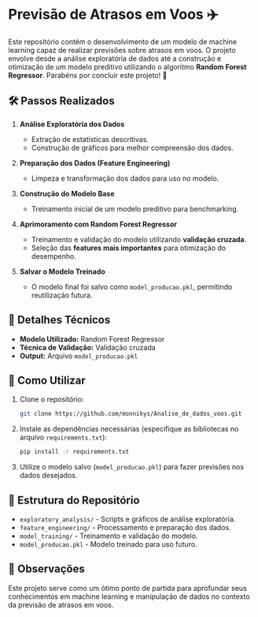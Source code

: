 # Previsão de Atrasos em Voos ✈️

Este repositório contém o desenvolvimento de um modelo de machine learning capaz de realizar previsões sobre atrasos em voos. O projeto envolve desde a análise exploratória de dados até a construção e otimização de um modelo preditivo utilizando o algoritmo **Random Forest Regressor**. Parabéns por concluir este projeto! 🎉

## 🛠️ Passos Realizados

1. **Análise Exploratória dos Dados**  
   - Extração de estatísticas descritivas.  
   - Construção de gráficos para melhor compreensão dos dados.

2. **Preparação dos Dados (Feature Engineering)**  
   - Limpeza e transformação dos dados para uso no modelo.

3. **Construção do Modelo Base**  
   - Treinamento inicial de um modelo preditivo para benchmarking.  

4. **Aprimoramento com Random Forest Regressor**  
   - Treinamento e validação do modelo utilizando **validação cruzada**.  
   - Seleção das **features mais importantes** para otimização do desempenho.

5. **Salvar o Modelo Treinado**  
   - O modelo final foi salvo como `model_producao.pkl`, permitindo reutilização futura.

## 🧪 Detalhes Técnicos

- **Modelo Utilizado:** Random Forest Regressor  
- **Técnica de Validação:** Validação cruzada  
- **Output:** Arquivo `model_producao.pkl`  

## 🚀 Como Utilizar

1. Clone o repositório:
   ```bash
   git clone https://github.com/monnikys/Analise_de_dados_voos.git
2. Instale as dependências necessárias (especifique as bibliotecas no arquivo `requirements.txt`):
   ```bash
   pip install -r requirements.txt
3. Utilize o modelo salvo (`model_producao.pkl`) para fazer previsões nos dados desejados.

## 📂 Estrutura do Repositório

- `exploratory_analysis/` - Scripts e gráficos de análise exploratória.  
- `feature_engineering/` - Processamento e preparação dos dados.  
- `model_training/` - Treinamento e validação do modelo.  
- `model_producao.pkl` - Modelo treinado para uso futuro.

## 📌 Observações

Este projeto serve como um ótimo ponto de partida para aprofundar seus conhecimentos em machine learning e manipulação de dados no contexto da previsão de atrasos em voos.
